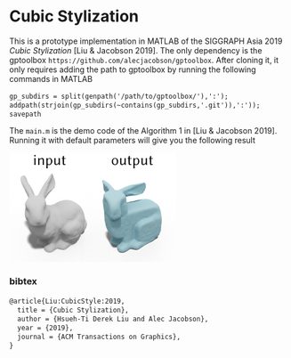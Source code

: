 # Cubic Stylization
This is a prototype implementation in MATLAB of the SIGGRAPH Asia 2019 _Cubic Stylization_ [Liu & Jacobson 2019]. The only dependency is the gptoolbox ```https://github.com/alecjacobson/gptoolbox```. After cloning it, it only requires adding the path to gptoolbox by running the following commands in MATLAB
```
gp_subdirs = split(genpath('/path/to/gptoolbox/'),':');
addpath(strjoin(gp_subdirs(~contains(gp_subdirs,'.git')),':'));
savepath
```

The `main.m` is the demo code of the Algorithm 1 in [Liu & Jacobson 2019]. Running it with default parameters will give you the following result

<img src="./result.png" width="300">


### bibtex
```
@article{Liu:CubicStyle:2019,
  title = {Cubic Stylization},
  author = {Hsueh-Ti Derek Liu and Alec Jacobson},
  year = {2019},
  journal = {ACM Transactions on Graphics}, 
}
```
